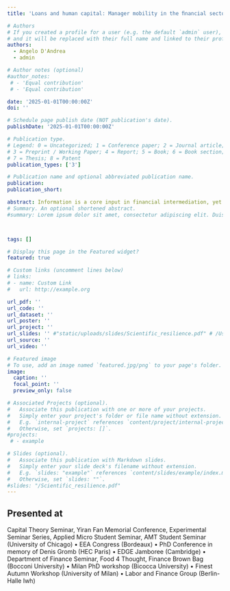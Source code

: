 ```yaml
---
title: 'Loans and human capital: Manager mobility in the ﬁnancial sector and credit allocation'

# Authors
# If you created a profile for a user (e.g. the default `admin` user), write the username (folder name) here
# and it will be replaced with their full name and linked to their profile.
authors:
  - Angelo D'Andrea
  - admin

# Author notes (optional)
#author_notes:
 # - 'Equal contribution'
 # - 'Equal contribution'

date: '2025-01-01T00:00:00Z'
doi: ''

# Schedule page publish date (NOT publication's date).
publishDate: '2025-01-01T00:00:00Z'

# Publication type.
# Legend: 0 = Uncategorized; 1 = Conference paper; 2 = Journal article;
# 3 = Preprint / Working Paper; 4 = Report; 5 = Book; 6 = Book section;
# 7 = Thesis; 8 = Patent
publication_types: ['3']

# Publication name and optional abbreviated publication name.
publication: 
publication_short: 

abstract: Information is a core input in financial intermediation, yet little is known about how it is transmitted through labor mobility. In this paper - for the first time - we are able to link administrative data on loan contracts and employment histories to track the movements of bank managers and their portfolios of client firms across financial institutions. We show that when a manager switches employers, firms in their prior portfolio are five times more likely to initiate a lending relationship with the new bank. This effect reflects both a higher propensity of firms to apply for credit and a greater likelihood of loan approval. To isolate the causal role of manager mobility, we exploit variation in the timing of job switches and leverage exogenous shocks to mobility induced by branch closures. Our findings underscore the importance of individual-level human capital in shaping credit market outcomes and highlight a novel channel for information transmission in the financial sector.
# Summary. An optional shortened abstract.
#summary: Lorem ipsum dolor sit amet, consectetur adipiscing elit. Duis posuere tellus ac convallis placerat. Proin tincidunt magna sed ex sollicitudin condimentum.



tags: []

# Display this page in the Featured widget?
featured: true

# Custom links (uncomment lines below)
# links:
# - name: Custom Link
#   url: http://example.org

url_pdf: ''
url_code: ''
url_dataset: ''
url_poster: ''
url_project: ''
url_slides: '' #"static/uploads/slides/Scientific_resilience.pdf" # /Users/enricostivella/personal-website/static/uploads/slides/Scientific_resilience.pdf
url_source: ''
url_video: ''

# Featured image
# To use, add an image named `featured.jpg/png` to your page's folder.
image:
  caption: ''
  focal_point: ''
  preview_only: false

# Associated Projects (optional).
#   Associate this publication with one or more of your projects.
#   Simply enter your project's folder or file name without extension.
#   E.g. `internal-project` references `content/project/internal-project/index.md`.
#   Otherwise, set `projects: []`.
#projects:
 # - example

# Slides (optional).
#   Associate this publication with Markdown slides.
#   Simply enter your slide deck's filename without extension.
#   E.g. `slides: "example"` references `content/slides/example/index.md`.
#   Otherwise, set `slides: ""`.
#slides: "/Scientific_resilience.pdf"
---
```


## Presented at

Capital Theory Seminar, Yiran Fan Memorial Conference, Experimental Seminar Series, Applied Micro Student Seminar, AMT Student Seminar (University of Chicago) • EEA Congress (Bordeaux) •  PhD Conference in memory of Denis Gromb (HEC Paris) • EDGE Jamboree (Cambridge) • Department of Finance Seminar, Food 4 Thought, Finance Brown Bag (Bocconi University) • Milan PhD workshop (Bicocca University) • Finest Autumn Workshop (University of Milan) • Labor and Finance Group (Berlin-Halle Iwh)

<!-- {{% callout note %}}
Click the _Cite_ button above to demo the feature to enable visitors to import publication metadata into their reference management software.
{{% /callout %}}

{{% callout note %}}
Create your slides in Markdown - click the _Slides_ button to check out the example.
{{% /callout %}}

Supplementary notes can be added here, including [code, math, and images](https://wowchemy.com/docs/writing-markdown-latex/). --!>
